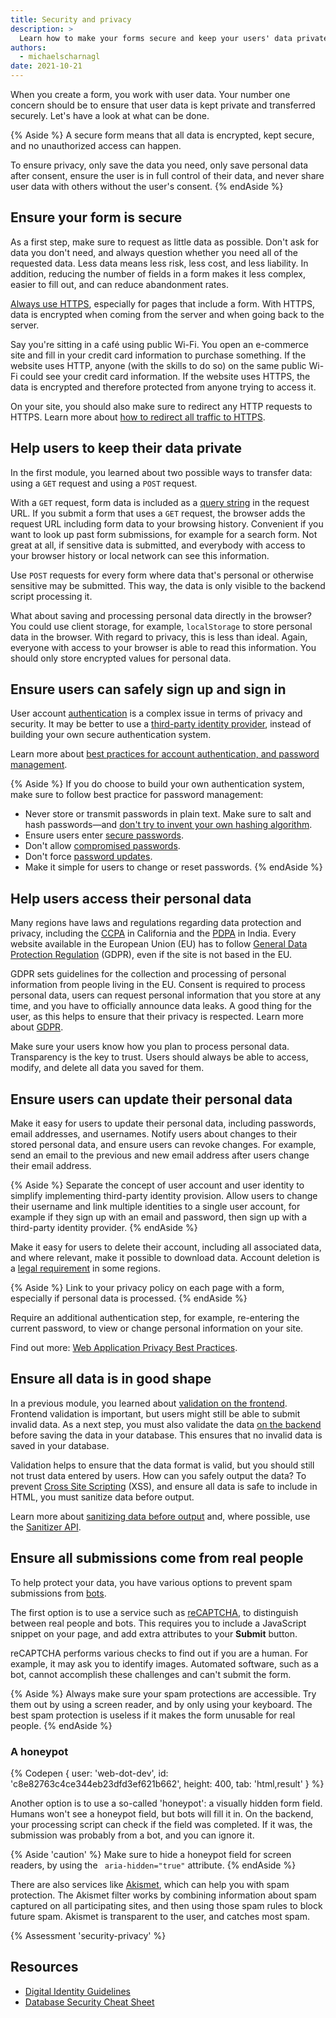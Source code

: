 ```yaml
---
title: Security and privacy
description: >
  Learn how to make your forms secure and keep your users' data private.
authors:
  - michaelscharnagl
date: 2021-10-21
---
```


When you create a form, you work with user data.
Your number one concern should be to ensure that user data is kept private and transferred securely.
Let's have a look at what can be done.

{% Aside %}
A secure form means that all data is encrypted, kept secure, and no unauthorized access can happen.

To ensure privacy, only save the data you need,
only save personal data after consent, ensure the user is in full control of their data,
and never share user data with others without the user's consent.
{% endAside %}

## Ensure your form is secure

As a first step, make sure to request as little data as possible.
Don't ask for data you don't need,
and always question whether you need all of the requested data.
Less data means less risk, less cost, and less liability.
In addition, reducing the number of fields in a form makes it less complex,
easier to fill out, and can reduce abandonment rates.

[Always use HTTPS](/secure/#secure-connections-with-https),
especially for pages that include a form.
With HTTPS, data is encrypted when coming from the server and when going back to the server.

Say you're sitting in a café using public Wi-Fi.
You open an e-commerce site and fill in your credit card information to purchase something.
If the website uses HTTP, anyone (with the skills to do so)
on the same public Wi-Fi could see your credit card information.
If the website uses HTTPS, the data is encrypted and therefore protected from anyone trying to access it.

On your site, you should also make sure to redirect any HTTP requests to HTTPS.
Learn more about
[how to redirect all traffic to HTTPS](https://geekflare.com/http-to-https-redirection/).

## Help users to keep their data private

In the first module, you learned about two possible ways to transfer data:
using a `GET` request and using a `POST` request. 

With a `GET` request, form data is included as a [query string](https://en.wikipedia.org/wiki/Query_string) 
in the request URL. If you submit a form that uses a `GET` request,
the browser adds the request URL including form data to your browsing history.
Convenient if you want to look up past form submissions,
for example for a search form. Not great at all,
if sensitive data is submitted,
and everybody with access to your browser history or local network can see this information.

Use `POST` requests for every form where data that's personal or otherwise sensitive may be submitted.
This way, the data is only visible to the backend script processing it.

What about saving and processing personal data directly in the browser?
You could use client storage, for example, `localStorage` to store personal data in the browser.
With regard to privacy, this is less than ideal.
Again, everyone with access to your browser is able to read this information.
You should only store encrypted values for personal data.

## Ensure users can safely sign up and sign in

User account [authentication](https://cheatsheetseries.owasp.org/cheatsheets/Authentication_Cheat_Sheet.html)
is a complex issue in terms of privacy and security.
It may be better to use a
[third-party identity provider](/sign-up-form-best-practices/#federated-login),
instead of building your own secure authentication system.

Learn more about
[best practices for account authentication, and password management](https://cloud.google.com/blog/products/identity-security/account-authentication-and-password-management-best-practices).

{% Aside %}
If you do choose to build your own authentication system, make sure to follow best practice for password management:

- Never store or transmit passwords in plain text.
Make sure to salt and hash passwords—and
[don't try to invent your own hashing algorithm](https://www.schneier.com/blog/archives/2011/04/schneiers_law.html).
- Ensure users enter [secure passwords](https://pages.nist.gov/800-63-3/sp800-63b.html#5-authenticator-and-verifier-requirements).
- Don't allow [compromised passwords](/sign-up-form-best-practices/#no-compromised-passwords).
- Don't force [password updates](/sign-up-form-best-practices/#no-forced-password-updates).
- Make it simple for users to change or reset passwords.
{% endAside %}

## Help users access their personal data

Many regions have laws and regulations regarding data protection and privacy,
including the
[CCPA](https://en.wikipedia.org/wiki/California_Consumer_Privacy_Act) in California and the
[PDPA](https://papers.ssrn.com/sol3/papers.cfm?abstract_id=3244203) in India.
Every website available in the European Union (EU) has to follow
[General Data Protection Regulation](https://en.wikipedia.org/wiki/General_Data_Protection_Regulation) (GDPR),
even if the site is not based in the EU.

GDPR sets guidelines for the collection and processing of personal information from people living in the EU.
Consent is required to process personal data,
users can request personal information that you store at any time,
and you have to officially announce data leaks.
A good thing for the user, as this helps to ensure that their privacy is respected. Learn more about
[GDPR](https://www.smashingmagazine.com/2018/02/gdpr-for-web-developers/).

Make sure your users know how you plan to process personal data.
Transparency is the key to trust.
Users should always be able to access, modify,
and delete all data you saved for them.

## Ensure users can update their personal data

Make it easy for users to update their personal data, including passwords,
email addresses, and usernames. Notify users about changes to their stored personal data,
and ensure users can revoke changes.
For example, send an email to the previous and new email address after users change their email address.

{% Aside %}
Separate the concept of user account and user identity to simplify implementing third-party identity provision.
Allow users to change their username and link multiple identities to a single user account,
for example if they sign up with an email and password, then sign up with a third-party identity provider.
{% endAside %}

Make it easy for users to delete their account, including all associated data,
and where relevant, make it possible to download data.
Account deletion is a
[legal requirement](https://ec.europa.eu/info/law/law-topic/data-protection_en) in some regions.

{% Aside %}
Link to your privacy policy on each page with a form,
especially if personal data is processed.
{% endAside %}

Require an additional authentication step,
for example, re-entering the current password,
to view or change personal information on your site.

Find out more:
[Web Application Privacy Best Practices](https://www.w3.org/TR/app-privacy-bp/).

## Ensure all data is in good shape

In a previous module, you learned about [validation on the frontend](/learn/forms/validation). 
Frontend validation is important, but users might still be able to submit invalid data. As a next 
step, you must also validate the data [on the backend](https://cheatsheetseries.owasp.org/cheatsheets/Input_Validation_Cheat_Sheet.html)
before saving the data in your database. This ensures that no invalid data is saved in your database. 

Validation helps to ensure that the data format is valid,
but you should still not trust data entered by users.
How can you safely output the data? To prevent
[Cross Site Scripting](https://cheatsheetseries.owasp.org/cheatsheets/Cross_Site_Scripting_Prevention_Cheat_Sheet.html) (XSS),
and ensure all data is safe to include in HTML, you must sanitize data before output.

Learn more about [sanitizing data before output](https://benhoyt.com/writings/dont-sanitize-do-escape/) 
and, where possible, use the [Sanitizer API](/sanitizer/).

## Ensure all submissions come from real people

To help protect your data, you have various options to prevent spam submissions from
[bots](https://en.wikipedia.org/wiki/Internet_bot#Malicious_bots).

The first option is to use a service such as
[reCAPTCHA](https://www.google.com/recaptcha/about/),
to distinguish between real people and bots.
This requires you to include a JavaScript snippet on your page,
and add extra attributes to your **Submit** button.

reCAPTCHA performs various checks to find out if you are a human.
For example, it may ask you to identify images.
Automated software, such as a bot, cannot accomplish these challenges and can't submit the form.

{% Aside %}
Always make sure your spam protections are accessible.
Try them out by using a screen reader, and by only using your keyboard.
The best spam protection is useless if it makes the form unusable for real people.
{% endAside %}

### A honeypot

{% Codepen {
  user: 'web-dot-dev',
  id: 'c8e82763c4ce344eb23dfd3ef621b662',
  height: 400,
  tab: 'html,result'
} %}

Another option is to use a so-called 'honeypot': a visually hidden form field.
Humans won't see a honeypot field, but bots will fill it in.
On the backend, your processing script can check if the field was completed.
If it was, the submission was probably from a bot, and you can ignore it.

{% Aside 'caution' %}
Make sure to hide a honeypot field for screen readers, by using the ` aria-hidden="true"` attribute.
{% endAside %}

There are also services like
[Akismet](https://akismet.com), which can help you with spam protection.
The Akismet filter works by combining information about spam captured on all participating sites,
and then using those spam rules to block future spam.
Akismet is transparent to the user, and catches most spam.

{% Assessment 'security-privacy' %}

## Resources

- [Digital Identity Guidelines](https://pages.nist.gov/800-63-3/sp800-63b.html)
- [Database Security Cheat Sheet](https://cheatsheetseries.owasp.org/cheatsheets/Database_Security_Cheat_Sheet.html)

